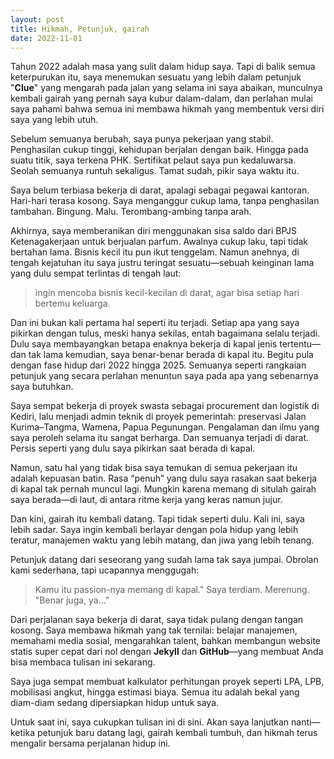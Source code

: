 ```yaml
---
layout: post
title: Hikmah, Petunjuk, gairah
date: 2022-11-01
---
```

Tahun 2022 adalah masa yang sulit dalam hidup saya. Tapi di balik semua keterpurukan itu, saya menemukan sesuatu yang lebih dalam petunjuk "**Clue**" yang mengarah pada jalan yang selama ini saya abaikan, munculnya kembali gairah yang pernah saya kubur dalam-dalam, dan perlahan mulai saya pahami bahwa semua ini membawa hikmah yang membentuk versi diri saya yang lebih utuh.

Sebelum semuanya berubah, saya punya pekerjaan yang stabil. Penghasilan cukup tinggi, kehidupan berjalan dengan baik. Hingga pada suatu titik, saya terkena PHK. Sertifikat pelaut saya pun kedaluwarsa. Seolah semuanya runtuh sekaligus. Tamat sudah, pikir saya waktu itu.

Saya belum terbiasa bekerja di darat, apalagi sebagai pegawai kantoran. Hari-hari terasa kosong. Saya menganggur cukup lama, tanpa penghasilan tambahan. Bingung. Malu. Terombang-ambing tanpa arah.

Akhirnya, saya memberanikan diri menggunakan sisa saldo dari BPJS Ketenagakerjaan untuk berjualan parfum. Awalnya cukup laku, tapi tidak bertahan lama. Bisnis kecil itu pun ikut tenggelam. Namun anehnya, di tengah kejatuhan itu saya justru teringat sesuatu—sebuah keinginan lama yang dulu sempat terlintas di tengah laut:

> ingin mencoba bisnis kecil-kecilan di darat, agar bisa setiap hari bertemu keluarga.

Dan ini bukan kali pertama hal seperti itu terjadi. Setiap apa yang saya pikirkan dengan tulus, meski hanya sekilas, entah bagaimana selalu terjadi.
Dulu saya membayangkan betapa enaknya bekerja di kapal jenis tertentu—dan tak lama kemudian, saya benar-benar berada di kapal itu. Begitu pula dengan fase hidup dari 2022 hingga 2025. 
Semuanya seperti rangkaian petunjuk yang secara perlahan menuntun saya pada apa yang sebenarnya saya butuhkan.

Saya sempat bekerja di proyek swasta sebagai procurement dan logistik di Kediri, lalu menjadi admin teknik di proyek pemerintah: preservasi Jalan Kurima–Tangma, Wamena, Papua Pegunungan. Pengalaman dan ilmu yang saya peroleh selama itu sangat berharga.
Dan semuanya terjadi di darat.
Persis seperti yang dulu saya pikirkan saat berada di kapal.

Namun, satu hal yang tidak bisa saya temukan di semua pekerjaan itu adalah kepuasan batin.
Rasa “penuh” yang dulu saya rasakan saat bekerja di kapal tak pernah muncul lagi. Mungkin karena memang di situlah gairah saya berada—di laut, di antara ritme kerja yang keras namun jujur.

Dan kini, gairah itu kembali datang. Tapi tidak seperti dulu. Kali ini, saya lebih sadar. Saya ingin kembali berlayar dengan pola hidup yang lebih teratur, manajemen waktu yang lebih matang, dan jiwa yang lebih tenang.

Petunjuk datang dari seseorang yang sudah lama tak saya jumpai. Obrolan kami sederhana, tapi ucapannya menggugah:
> Kamu itu passion-nya memang di kapal."
> Saya terdiam. Merenung.
> "Benar juga, ya..."

Dari perjalanan saya bekerja di darat, saya tidak pulang dengan tangan kosong. Saya membawa hikmah yang tak ternilai: belajar manajemen, memahami media sosial, mengarahkan talent, bahkan membangun website statis super cepat dari nol dengan **Jekyll** dan **GitHub**—yang membuat Anda bisa membaca tulisan ini sekarang.

Saya juga sempat membuat kalkulator perhitungan proyek seperti LPA, LPB, mobilisasi angkut, hingga estimasi biaya. Semua itu adalah bekal yang diam-diam sedang dipersiapkan hidup untuk saya.

Untuk saat ini, saya cukupkan tulisan ini di sini.
Akan saya lanjutkan nanti—ketika petunjuk baru datang lagi, gairah kembali tumbuh, dan hikmah terus mengalir bersama perjalanan hidup ini.
